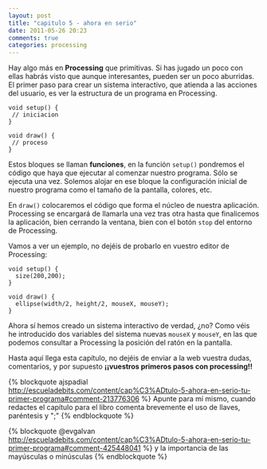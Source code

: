 ```yaml
---
layout: post
title: "capitulo 5 - ahora en serio"
date: 2011-05-26 20:23
comments: true
categories: processing
---
```

Hay algo más en **Processing** que primitivas. Si has jugado un poco con ellas habrás visto que aunque interesantes, pueden ser un poco aburridas. El primer paso para crear un sistema interactivo, que atienda a las acciones del usuario, es ver la estructura de un programa en Processing.

	void setup() {
	 // iniciacion 
	}
	 
	void draw() {
	 // proceso 
	}

Estos  bloques se llaman **funciones**, en la función `setup()` pondremos el código que haya que ejecutar al comenzar nuestro programa. Sólo se ejecuta una vez. Solemos alojar en ese bloque la configuración inicial de nuestro programa como el tamaño de la pantalla, colores, etc.

En `draw()` colocaremos el código que forma el núcleo de nuestra aplicación. Processing se encargará de llamarla una vez tras otra hasta que finalicemos la aplicación, bien cerrando la ventana, bien con el botón `stop` del entorno de Processing.

<!-- more -->

Vamos a ver un ejemplo, no dejéis de probarlo en vuestro editor de Processing:

	void setup() {
	  size(200,200); 
	}
 	
	void draw() { 
	  ellipse(width/2, height/2, mouseX, mouseY); 
	}

Ahora sí hemos creado un sistema interactivo de verdad, ¿no? Como véis he introducido dos variables del sistema nuevas `mouseX` y `mouseY`, en las que podemos consultar a Processing la posición del ratón en la pantalla.

Hasta aquí llega esta capítulo, no dejéis de enviar a la web vuestra dudas, comentarios, y por supuesto **¡¡vuestros primeros pasos con processing!!**

{% blockquote ajspadial http://escueladebits.com/content/cap%C3%ADtulo-5-ahora-en-serio-tu-primer-programa#comment-213776306 %}
Apunte para mí mismo, cuando redactes el capítulo para el libro comenta brevemente el uso de llaves, paréntesis y ";"
{% endblockquote %}

{% blockquote @evgalvan http://escueladebits.com/content/cap%C3%ADtulo-5-ahora-en-serio-tu-primer-programa#comment-425448041 %}
y la importancia de las mayúsculas o minúsculas
{% endblockquote %}
